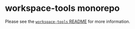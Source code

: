 # workspace-tools monorepo

Please see the [`workspace-tools` README](./packages/workspace-tools/README.md) for more information.
